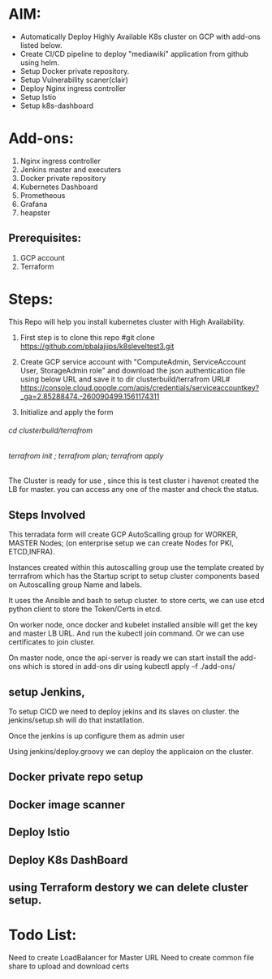 # AIM:
  - Automatically Deploy Highly Available K8s cluster on GCP with add-ons listed below.
  - Create CI/CD pipeline to deploy "mediawiki" application from github using helm.
  - Setup Docker private repository.
  - Setup Vulnerability scaner(clair)
  - Deploy Nginx ingress controller 
  - Setup Istio
  - Setup k8s-dashboard
  
# Add-ons:
1)	Nginx ingress controller 
2)	Jenkins master and executers  
3)	Docker private repository
4)	Kubernetes Dashboard
5)	Prometheous
6)	Grafana
7)	heapster
	
## Prerequisites:
1)	GCP account 
2)	Terraform 

# Steps:
   This Repo will help you install kubernetes cluster with High Availability.

1) First step is to clone this repo 
 #git clone https://github.com/pbalajiips/k8sleveltest3.git

2) Create GCP  service account with "ComputeAdmin, ServiceAccount User, StorageAdmin role" and download the json authentication file using below URL and save it to  dir  clusterbuild/terrafrom  URL# https://console.cloud.google.com/apis/credentials/serviceaccountkey?_ga=2.85288474.-260090499.1561174311

3) Initialize and apply the form
###### cd clusterbuild/terrafrom
###### terrafrom init ; terrafrom plan; terrafrom apply

The Cluster is ready for use , since this is test cluster i havenot created the LB for master. you can access any one of the master and check the status.


## Steps Involved
 This terradata form will create GCP AutoScalling group for WORKER, MASTER Nodes; (on enterprise setup we can create Nodes for PKI, ETCD,INFRA).

 Instances created within this autoscalling group use the template created by terrrafrom which has the Startup script to setup cluster components based on Autoscalling group Name and labels.

 It uses the Ansible and bash to setup cluster. to store certs, we can use etcd python client to store the Token/Certs in etcd.

 On worker node, once docker and  kubelet installed ansible will get the key and master LB URL. And run the kubectl join command. Or we can use certificates to join cluster.
 
 On master node, once the api-server is ready we can start install the add-ons  which is stored in add-ons dir using kubectl apply –f ./add-ons/

## setup Jenkins,
  To setup CICD we need to deploy jekins and its slaves on cluster. the jenkins/setup.sh will do that instatllation. 

  Once the jenkins is up configure them as admin user
  
  Using jenkins/deploy.groovy we can deploy the applicaion on the cluster.


## Docker private repo setup

## Docker image scanner

## Deploy Istio

## Deploy K8s DashBoard

## using Terraform destory we can delete cluster setup.
 
# Todo List:
  Need to create LoadBalancer for Master URL 
  Need to create common file share to upload and download certs


